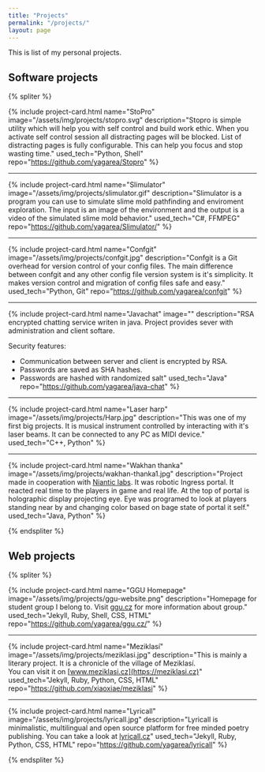 ```yaml
---
title: "Projects"
permalink: "/projects/"
layout: page
---
```


This is list of my personal projects.

## Software projects

<div class="project-wrapper" markdown="1">

{% spliter %}

{% include project-card.html
	name="StoPro"
	image="/assets/img/projects/stopro.svg"
	description="Stopro is simple utility which will help you with self control and build work ethic. When you activate self control session all distracting pages will be blocked. List of distracting pages is fully configurable. This can help you focus and stop wasting time."
	used_tech="Python, Shell"
	repo="https://github.com/yagarea/Stopro"
%}

---

{% include project-card.html
	name="Slimulator"
	image="/assets/img/projects/slimulator.gif"
	description="Slimulator is a program you can use to simulate slime mold pathfinding and enviroment exploration. The input is an image of the environment and the output is a video of the simulated slime mold behavior."
	used_tech="C#, FFMPEG"
	repo="https://github.com/yagarea/Slimulator/"
%}

---

{% include project-card.html
	name="Confgit"
	image="/assets/img/projects/confgit.jpg"
	description="Confgit is a Git overhead for version control of your config files. The main difference between confgit and any other config file version system is it's simplicity. It makes version control and migration of config files safe and easy."
	used_tech="Python, Git"
	repo="https://github.com/yagarea/confgit"
%}

---

{% include project-card.html
	name="Javachat" 
	image=""
description="RSA encrypted chatting service writen in java. Project provides sever with administration and client softare.

Security features:	

- Communication between server and client is encrypted by RSA.
- Passwords are saved as SHA hashes.
- Passwords are hashed with randomized salt"
	used_tech="Java"
	repo="https://github.com/yagarea/java-chat"
%}

---

{% include project-card.html
	name="Laser harp" 
	image="/assets/img/projects/Harp.jpg"
	description="This was one of my first big projects. It is musical instrument controlled by interacting with it's laser beams. It can be connected to any PC as MIDI device."
	used_tech="C++, Python"
%}

---

{% include project-card.html
	name="Wakhan thanka"
	image="/assets/img/projects/wakhan-thanka1.jpg"
	description="Project made in cooperation with <a href='https://nianticlabs.com/'>Niantic labs</a>. It was robotic Ingress portal. It reacted real time to the players in game and real life. At the top of portal is holographic display projecting eye. Eye was programed to look at players standing near by and changing color based on bage state of portal it self."
	used_tech="Java, Python"
%}

{% endspliter %}

</div>

## Web projects

{% spliter %}

{% include project-card.html
	name="GGU Homepage"
	image="/assets/img/projects/ggu-website.png"
	description="Homepage for student group I belong to. Visit [ggu.cz](https://ggu.cz/) for more information about group."
	used_tech="Jekyll, Ruby, Shell, CSS, HTML"
	repo="https://github.com/yagarea/ggu.cz/"
%}

---

{% include project-card.html
	name="Meziklasí"
	image="/assets/img/projects/meziklasi.jpg"
	description="This is mainly a literary project. It is a chronicle of the village of Meziklasí.<br/> You can visit it on [www.meziklasi.cz](https://meziklasi.cz)"
	used_tech="Jekyll, Ruby, Python, CSS, HTML"
	repo="https://github.com/xiaoxiae/meziklasi"
%}

---

{% include project-card.html
	name="Lyricall"
	image="/assets/img/projects/lyricall.jpg"
	description="Lyricall is minimalistic, multilingual and open source platform for free minded poetry publishing. You can take a look at [lyricall.cz](https://lyricall.cz/)"
	used_tech="Jekyll, Ruby, Python, CSS, HTML"
	repo="https://github.com/yagarea/lyricall"
%}

{% endspliter %}
